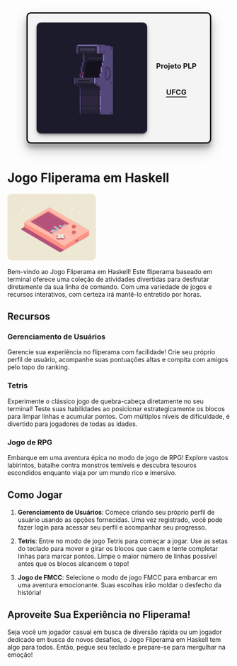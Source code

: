 <div 
    style="
        width: 100%;
        display: flex;
        align-items: center;
        justify-content: center;
        margin-bottom: 60px"
>
    <div 
        style="
            display: flex;
            align-items: center;
            justify-content:
            space-evenly;
            border: 3px solid #0f0f0f;
            padding: 20px;
            box-shadow: rgba(0, 0, 0, 0.25) 0px 14px 28px, rgba(0, 0, 0, 0.22) 0px 10px 10px;
            border-radius: 10px;
            max-width: 600px;
            background-color: #f4f4f4;
            min-width:320px">
        <img 
            src="./assets/arcade.gif" 
            alt="arcade"
            width="250"
            style="
                border-radius: 10px;
                box-shadow: rgba(0, 0, 0, 0.4) 0px 2px 4px, rgba(0, 0, 0, 0.3) 0px 7px 13px -3px, rgba(0, 0, 0, 0.2) 0px -3px 0px inset;" />
        <div 
            style="margin: 10px 10px 10px 20px;
            display: flex;
            align-items: center;
            jusfity-content: center;
            flex-direction: column;">
            <h3 >Projeto PLP</h3>
            <h3 style="border-bottom: 2px solid black">UFCG</h3>
        </div>
    </div>
</div>

# Jogo Fliperama em Haskell
<div style="
    ">
    <img 
        src="./assets/tetris.gif"
        style="
            width:200px;
            border-radius: 10px;"/>
    <p>
        Bem-vindo ao Jogo Fliperama em Haskell! Este fliperama baseado em terminal oferece uma coleção de atividades divertidas para desfrutar diretamente da sua linha de comando. Com uma variedade de jogos e recursos interativos, com certeza irá mantê-lo entretido por horas.
    </p>
</div>

## Recursos

### Gerenciamento de Usuários
Gerencie sua experiência no fliperama com facilidade! Crie seu próprio perfil de usuário, acompanhe suas pontuações altas e compita com amigos pelo topo do ranking.

### Tetris
Experimente o clássico jogo de quebra-cabeça diretamente no seu terminal! Teste suas habilidades ao posicionar estrategicamente os blocos para limpar linhas e acumular pontos. Com múltiplos níveis de dificuldade, é divertido para jogadores de todas as idades.

### Jogo de RPG
Embarque em uma aventura épica no modo de jogo de RPG! Explore vastos labirintos, batalhe contra monstros temíveis e descubra tesouros escondidos enquanto viaja por um mundo rico e imersivo.

## Como Jogar

1. **Gerenciamento de Usuários**: Comece criando seu próprio perfil de usuário usando as opções fornecidas. Uma vez registrado, você pode fazer login para acessar seu perfil e acompanhar seu progresso.

2. **Tetris**: Entre no modo de jogo Tetris para começar a jogar. Use as setas do teclado para mover e girar os blocos que caem e tente completar linhas para marcar pontos. Limpe o maior número de linhas possível antes que os blocos alcancem o topo!

3. **Jogo de FMCC**: Selecione o modo de jogo FMCC para embarcar em uma aventura emocionante. Suas escolhas irão moldar o desfecho da história!

## Aproveite Sua Experiência no Fliperama!

Seja você um jogador casual em busca de diversão rápida ou um jogador dedicado em busca de novos desafios, o Jogo Fliperama em Haskell tem algo para todos. Então, pegue seu teclado e prepare-se para mergulhar na emoção!
